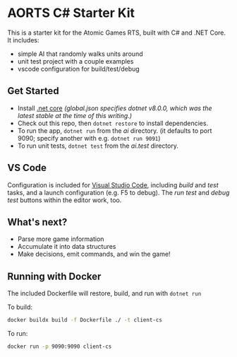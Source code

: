 # AORTS C# Starter Kit

This is a starter kit for the Atomic Games RTS, built with C# and .NET Core. It includes:

 - simple AI that randomly walks units around
 - unit test project with a couple examples
 - vscode configuration for build/test/debug

## Get Started

- Install [.net core](https://www.microsoft.com/net/core) _(global.json specifies dotnet v8.0.0, which was the latest stable at the time of this writing.)_
- Check out this repo, then `dotnet restore` to install dependencies.
- To run the app, `dotnet run` from the _ai_ directory. (it defaults to port 9090; specify another with e.g. `dotnet run 9091`)
- To run unit tests, `dotnet test` from the _ai.test_ directory.

## VS Code

Configuration is included for [Visual Studio Code](https://code.visualstudio.com/), including _build_ and _test_ tasks, and a launch configuration (e.g. F5 to debug). The _run test_ and _debug test_ buttons within the editor work, too.

## What's next?

- Parse more game information
- Accumulate it into data structures
- Make decisions, emit commands, and win the game!

## Running with Docker

The included Dockerfile will restore, build, and run with `dotnet run`

To build:

```sh
docker buildx build -f Dockerfile ./ -t client-cs
```

To run:

```sh
docker run -p 9090:9090 client-cs
```

